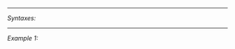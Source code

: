 


---
*Syntaxes:*

<!-- [] call `BIN_fnc_initHub` -->

---
*Example 1:*

<!-- 
```sqf
[] call BIN_fnc_initHub;
``` -->